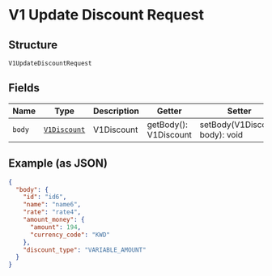 
# V1 Update Discount Request

## Structure

`V1UpdateDiscountRequest`

## Fields

| Name | Type | Description | Getter | Setter |
|  --- | --- | --- | --- | --- |
| `body` | [`V1Discount`](/doc/models/v1-discount.md) | V1Discount | getBody(): V1Discount | setBody(V1Discount body): void |

## Example (as JSON)

```json
{
  "body": {
    "id": "id6",
    "name": "name6",
    "rate": "rate4",
    "amount_money": {
      "amount": 194,
      "currency_code": "KWD"
    },
    "discount_type": "VARIABLE_AMOUNT"
  }
}
```

